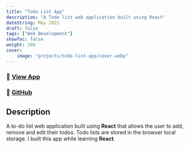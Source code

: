 ```yaml
---
title: "Todo List App"
description: "A Todo list web application built using React"
dateString: May 2021
draft: false
tags: ["Web Development"]
showToc: false
weight: 204
cover:
    image: "projects/todo-list-app/cover.webp"
--- 
```

### 🔗 [View App]()
### 🔗 [GitHub](https://github.com/awwais)

## Description

A to-do list web application built using **React** that allows the user to add,
remove and edit their todos. Todo lists are stored in the browser local storage. 
I built this app while learning **React**.
